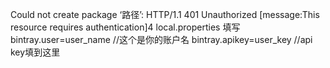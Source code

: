 Could not create package ‘路径’: HTTP/1.1 401 Unauthorized [message:This resource requires authentication]4
local.properties 填写
bintray.user=user_name  //这个是你的账户名
bintray.apikey=user_key //api key填到这里